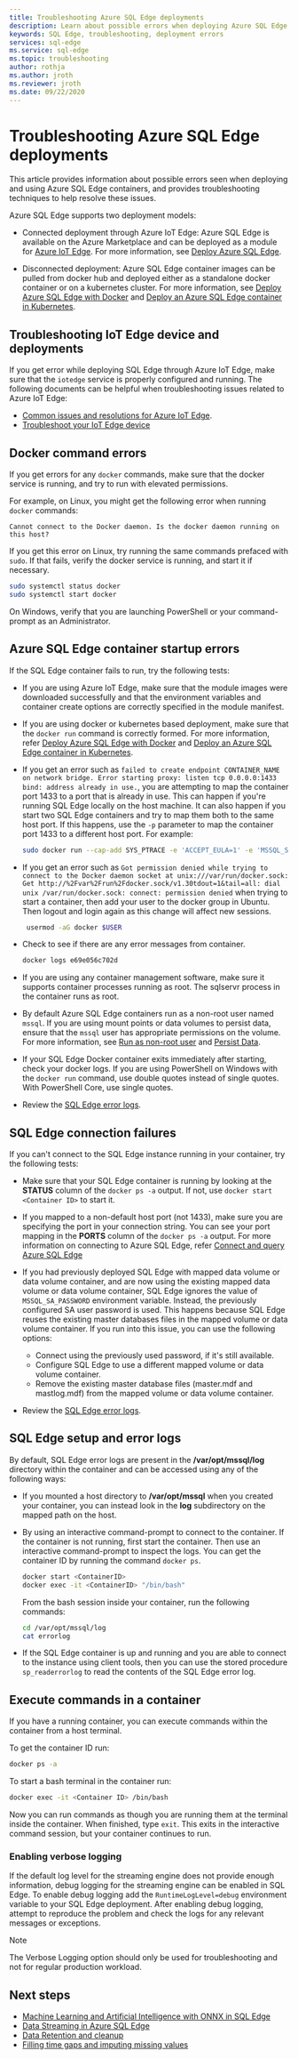 ```yaml
---
title: Troubleshooting Azure SQL Edge deployments
description: Learn about possible errors when deploying Azure SQL Edge
keywords: SQL Edge, troubleshooting, deployment errors
services: sql-edge
ms.service: sql-edge
ms.topic: troubleshooting
author: rothja
ms.author: jroth
ms.reviewer: jroth
ms.date: 09/22/2020
---
```


# Troubleshooting Azure SQL Edge deployments 

This article provides information about possible errors seen when deploying and using Azure SQL Edge containers, and provides troubleshooting techniques to help resolve these issues. 

Azure SQL Edge supports two deployment models: 
- Connected deployment through Azure IoT Edge: Azure SQL Edge is available on the Azure Marketplace and can be deployed as a module for [Azure IoT Edge](../iot-edge/about-iot-edge.md). For more information, see [Deploy Azure SQL Edge](deploy-portal.md).<br>

- Disconnected deployment: Azure SQL Edge container images can be pulled from docker hub and deployed either as a standalone docker container or on a kubernetes cluster. For more information, see [Deploy Azure SQL Edge with Docker](disconnected-deployment.md) and [Deploy an Azure SQL Edge container in Kubernetes](deploy-kubernetes.md).

## Troubleshooting IoT Edge device and deployments

If you get error while deploying SQL Edge through Azure IoT Edge, make sure that the `iotedge` service is properly configured and running. The following documents can be helpful when troubleshooting issues related to Azure IoT Edge:
- [Common issues and resolutions for Azure IoT Edge](../iot-edge/troubleshoot-common-errors.md).
- [Troubleshoot your IoT Edge device](../iot-edge/troubleshoot.md)

## Docker command errors

If you get errors for any `docker` commands, make sure that the docker service is running, and try to run with elevated permissions.

For example, on Linux, you might get the following error when running `docker` commands:

```output
Cannot connect to the Docker daemon. Is the docker daemon running on this host?
```

If you get this error on Linux, try running the same commands prefaced with `sudo`. If that fails, verify the docker service is running, and start it if necessary.

```bash
sudo systemctl status docker
sudo systemctl start docker
```

On Windows, verify that you are launching PowerShell or your command-prompt as an Administrator.

## Azure SQL Edge container startup errors

If the SQL Edge container fails to run, try the following tests:

- If you are using Azure IoT Edge, make sure that the module images were downloaded successfully and that the environment variables and container create options are correctly specified in the module manifest.

- If you are using docker or kubernetes based deployment, make sure that the `docker run` command is correctly formed. For more information, refer [Deploy Azure SQL Edge with Docker](disconnected-deployment.md) and [Deploy an Azure SQL Edge container in Kubernetes](deploy-kubernetes.md).

- If you get an error such as `failed to create endpoint CONTAINER_NAME on network bridge. Error starting proxy: listen tcp 0.0.0.0:1433 bind: address already in use.`, you are attempting to map the container port 1433 to a port that is already in use. This can happen if you're running SQL Edge locally on the host machine. It can also happen if you start two SQL Edge containers and try to map them both to the same host port. If this happens, use the `-p` parameter to map the container port 1433 to a different host port. For example: 

    ```bash
    sudo docker run --cap-add SYS_PTRACE -e 'ACCEPT_EULA=1' -e 'MSSQL_SA_PASSWORD=yourStrong(!)Password' -p 1433:1433 --name azuresqledge -d mcr.microsoft.com/azure-sql-edge-developer.
    ```

- If you get an error such as `Got permission denied while trying to connect to the Docker daemon socket at unix:///var/run/docker.sock: Get http://%2Fvar%2Frun%2Fdocker.sock/v1.30tdout=1&tail=all: dial unix /var/run/docker.sock: connect: permission denied` when trying to start a container, then add your user to the docker group in Ubuntu. Then logout and login again as this change will affect new sessions. 

   ```bash
    usermod -aG docker $USER
   ```

- Check to see if there are any error messages from container.

   ```bash
   docker logs e69e056c702d
   ```

- If you are using any container management software, make sure it supports container processes running as root. The sqlservr process in the container runs as root.

- By default Azure SQL Edge containers run as a non-root user named `mssql`. If you are using mount points or data volumes to persist data, ensure that the `mssql` user has appropriate permissions on the volume. For more information, see [Run as non-root user](configure.md#run-azure-sql-edge-as-non-root-user) and [Persist Data](configure.md#persist-your-data).

- If your SQL Edge Docker container exits immediately after starting, check your docker logs. If you are using PowerShell on Windows with the `docker run` command, use double quotes instead of single quotes. With PowerShell Core, use single quotes.

- Review the [SQL Edge error logs](#errorlogs).

## SQL Edge connection failures

If you can't connect to the SQL Edge instance running in your container, try the following tests:

- Make sure that your SQL Edge container is running by looking at the **STATUS** column of the `docker ps -a` output. If not, use `docker start <Container ID>` to start it.

- If you mapped to a non-default host port (not 1433), make sure you are specifying the port in your connection string. You can see your port mapping in the **PORTS** column of the `docker ps -a` output. For more information on connecting to Azure SQL Edge, refer [Connect and query Azure SQL Edge](connect.md)

- If you had previously deployed SQL Edge with mapped data volume or data volume container, and are now using the existing mapped data volume or data volume container, SQL Edge ignores the value of `MSSQL_SA_PASSWORD` environment variable. Instead, the previously configured SA user password is used. This happens because SQL Edge reuses the existing master databases files in the mapped volume or data volume container. If you run into this issue, you can use the following options:

    - Connect using the previously used password, if it's still available.
    - Configure SQL Edge to use a different mapped volume or data volume container.
    - Remove the existing master database files (master.mdf and mastlog.mdf) from the mapped volume or data volume container.

- Review the [SQL Edge error logs](#errorlogs).

## <a id="errorlogs"></a> SQL Edge setup and error logs

By default, SQL Edge error logs are present in the **/var/opt/mssql/log** directory within the container and can be accessed using any of the following ways:

- If you mounted a host directory to **/var/opt/mssql** when you created your container, you can instead look in the **log** subdirectory on the mapped path on the host.
- By using an interactive command-prompt to connect to the container. If the container is not running, first start the container. Then use an interactive command-prompt to inspect the logs. You can get the container ID by running the command `docker ps`.

    ```bash
    docker start <ContainerID>
    docker exec -it <ContainerID> "/bin/bash"
    ```

    From the bash session inside your container, run the following commands:

    ```bash
    cd /var/opt/mssql/log
    cat errorlog
    ```
- If the SQL Edge container is up and running and you are able to connect to the instance using client tools, then you can use the stored procedure `sp_readerrorlog` to read the contents of the SQL Edge error log.

## Execute commands in a container

If you have a running container, you can execute commands within the container from a host terminal.

To get the container ID run:

```bash
docker ps -a
```

To start a bash terminal in the container run:

```bash
docker exec -it <Container ID> /bin/bash
```

Now you can run commands as though you are running them at the terminal inside the container. When finished, type `exit`. This exits in the interactive command session, but your container continues to run.

### Enabling verbose logging

If the default log level for the streaming engine does not provide enough information, debug logging for the streaming engine can be enabled in SQL Edge. To enable debug logging add the `RuntimeLogLevel=debug` environment variable to your SQL Edge deployment. After enabling debug logging, attempt to reproduce the problem and check the logs for any relevant messages or exceptions. 

> [!NOTE]
> The Verbose Logging option should only be used for troubleshooting and not for regular production workload. 


## Next steps

- [Machine Learning and Artificial Intelligence with ONNX in SQL Edge](onnx-overview.md)
- [Data Streaming in Azure SQL Edge](stream-data.md)
- [Data Retention and cleanup](data-retention-overview.md)
- [Filling time gaps and imputing missing values](imputing-missing-values.md)







